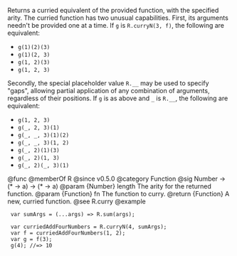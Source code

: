 Returns a curried equivalent of the provided function, with the specified
arity. The curried function has two unusual capabilities. First, its
arguments needn't be provided one at a time. If `g` is `R.curryN(3, f)`, the
following are equivalent:

  - `g(1)(2)(3)`
  - `g(1)(2, 3)`
  - `g(1, 2)(3)`
  - `g(1, 2, 3)`

Secondly, the special placeholder value `R.__` may be used to specify
"gaps", allowing partial application of any combination of arguments,
regardless of their positions. If `g` is as above and `_` is `R.__`, the
following are equivalent:

  - `g(1, 2, 3)`
  - `g(_, 2, 3)(1)`
  - `g(_, _, 3)(1)(2)`
  - `g(_, _, 3)(1, 2)`
  - `g(_, 2)(1)(3)`
  - `g(_, 2)(1, 3)`
  - `g(_, 2)(_, 3)(1)`

@func
@memberOf R
@since v0.5.0
@category Function
@sig Number -> (* -> a) -> (* -> a)
@param {Number} length The arity for the returned function.
@param {Function} fn The function to curry.
@return {Function} A new, curried function.
@see R.curry
@example

     var sumArgs = (...args) => R.sum(args);

     var curriedAddFourNumbers = R.curryN(4, sumArgs);
     var f = curriedAddFourNumbers(1, 2);
     var g = f(3);
     g(4); //=> 10
